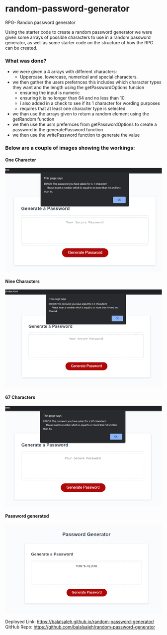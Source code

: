 # random-password-generator

RPG- Randon password generator

Using the starter code to create a random password generator we were given some arrays of possible characters to use in a random password generator, as well as some starter code on the structure of how the RPG can be created.

### What was done?

- we were given a 4 arrays with different characters:
  - Uppercase, lowercase, numerical and special characters.
- we then gather the users prefernces this includes which character types they want and the length using the getPasswordOptions funcion
  - ensuring the input is numeric
  - ensuring it is no longer than 64 and no less than 10
  - i also added in a check to see if its 1 character for wording purposes
  - requires that at least one character type is selected
- we than use the arrays given to return a random element using the getRandom function
- we then use the usrs prefernces from getPasswordOptions to create a password in the generatePassword function
- we then use the writePassword function to generate the value

### Below are a couple of images showing the workings:

#### One Character

![one character image](./images/oneCharacter.png)

#### Nine Characters

![nine character image](./images/nineCharacters.png)

#### 67 Characters

![67 character image](./images/67Characters.png)

#### Password generated

![password generated image](./images/generatedPassword.png)

Deployed Link: https://balalsaleh.github.io/random-password-generator/
GitHub Repo: https://github.com/balalsaleh/random-password-generator
